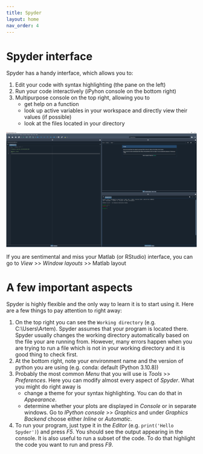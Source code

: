 ```yaml
---
title: Spyder
layout: home
nav_order: 4
---
```


# Spyder interface

Spyder has a handy interface, which allows you to:
1. Edit your code with syntax highlighting (the pane on the left)
2. Run your code interactively (iPyhon console on the bottom right)
3. Multipurpose console on the top right, allowing you to
    - get help on a function
    - look up active variables in your workspace and directly view their values (if possible)
    - look at the files located in your directory


![Spyder](images/spyder.png)

If you are sentimental and miss your Matlab (or RStudio) interface, you can go to *View* >> *Window layouts* >> Matlab layout


# A few important aspects
Spyder is highly flexible and the only way to learn it is to start using it. Here are a few things to pay attention to right away:
1. On the top right you can see the ```Working directory``` (e.g. C:\Users\Artem). Spyder assumes that your program is located there. Spyder usually changes the working directory automatically based on the file your are running from. However, many errors happen when you are trying to run a file which is not in your working directory and it is good thing to check first.
2. At the bottom right, note your environment name and the version of python you are using (e.g. conda: default (Python 3.10.8))
3. Probably the most common *Menu* that you will use is *Tools* >> *Preferences*. Here you can modify almost every aspect of *Spyder*. What you might do right away is
    - change a theme for your syntax highlighting. You can do that in *Appearance*. 
    - determine whether your plots are displayed in *Console* or in separate windows. Go to *IPython console* >> *Graphics* and under *Graphics Backend* choose either *Inline* or *Automatic*.
4. To run your program, just type it in the *Editor* (e.g. ```print('Hello Spyder')```) and press *F5*. You should see the output appearing in the console. It is also useful to run a subset of the code. To do that highlight the code you want to run and press *F9*.

